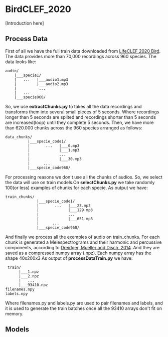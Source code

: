 # BirdCLEF_2020

[Introduction here]

## Process Data

First of all we have the full train data downloaded from [LifeCLEF 2020 Bird](https://www.aicrowd.com/challenges/lifeclef-2020-bird-monophone). The data provides more than 70,000 recordings across 960 species. The data looks like:

    audio/
        |___specie1/
        |   ...   |___audio1.mp3
        |         |___audio2.mp3
        |          ...
        |   ...
        |___specie960/
   
So, we use __extractChunks.py__ to takes all the data recordings and transforms them into several small pieces of 5 seconds. Where recordings longer than 5 seconds are splited and recordings shorter than 5 seconds are increased(loop) until they complete 5 seconds. Then, we have more than 620.000 chunks across the 960 species arranged as follows:

    data_chunks/
              |___specie_code1/
              |       ...   |___0.mp3
              |             |___1.mp3
              |             ...
              |             |___30.mp3
              |      ...
              |___specie_code960/


For processing reasons we don't use all the chunks of audios. So, we select the data will use on train models.On  __selectChunks.py__ we take randomly 100(or less) examples of chunks for each specie. As output we have:

    train_chunks/
                  |___specie_code1/
                  |       ...   |___23.mp3
                  |             |___129.mp3
                  |             ...
                  |             |___651.mp3
                  |      ...
                  |___specie_code960/

And finally we process all the exemples of audio on train_chunks. For each chunk is generated a Melespectrograms and their harmonic and percussive components, according to [Dreidger, Mueller and Disch, 2014](http://www.terasoft.com.tw/conf/ismir2014/proceedings/T110_127_Paper.pdf). And they are saved as a compressed numpy array (.npz). Each numpy array has the shape 40x200x3 As output of __processDataTrain.py__ we have: 

     train/
          |___1.npz
          |___2.npz   
          |   ...
          |___93410.npz
    filenames.npy
    labels.npy
    
Where filenames.py and labels.py are used to pair filenames and labels, and it is used to generate the train batches once all the 93410 arrays don't fit on memory.    

## Models
